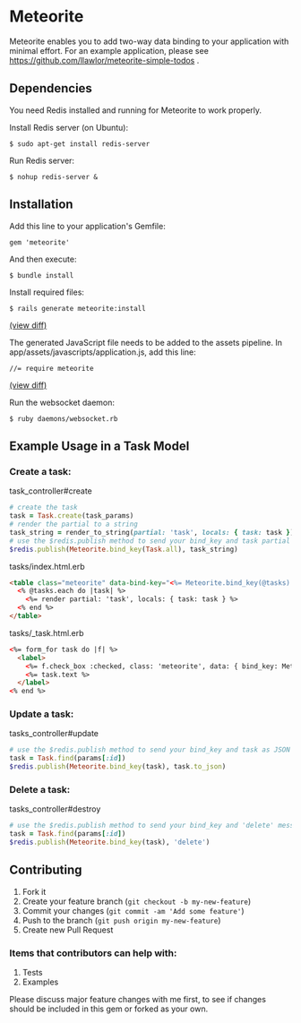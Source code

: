# Meteorite

Meteorite enables you to add two-way data binding to your application with minimal effort.
For an example application, please see https://github.com/llawlor/meteorite-simple-todos .

## Dependencies

You need Redis installed and running for Meteorite to work properly.

Install Redis server (on Ubuntu):

    $ sudo apt-get install redis-server

Run Redis server:

    $ nohup redis-server &

## Installation

Add this line to your application's Gemfile:

    gem 'meteorite'

And then execute:

    $ bundle install

Install required files:

    $ rails generate meteorite:install
    
[(view diff)](https://github.com/llawlor/meteorite-tasks-example/commit/adb20f19b8bd6034ea6ef81a4618f359e9b93222)
    
The generated JavaScript file needs to be added to the assets pipeline.  In app/assets/javascripts/application.js, add this line:

    //= require meteorite

[(view diff)](https://github.com/llawlor/meteorite-tasks-example/commit/c7b82339822a6af62548af96adc0374ebb9fa12f)

Run the websocket daemon:

    $ ruby daemons/websocket.rb

## Example Usage in a Task Model

### Create a task:
task_controller#create
```ruby
# create the task
task = Task.create(task_params)
# render the partial to a string
task_string = render_to_string(partial: 'task', locals: { task: task })
# use the $redis.publish method to send your bind_key and task partial
$redis.publish(Meteorite.bind_key(Task.all), task_string)
```

tasks/index.html.erb
```html
<table class="meteorite" data-bind-key="<%= Meteorite.bind_key(@tasks) %>">
  <% @tasks.each do |task| %>
    <%= render partial: 'task', locals: { task: task } %>
  <% end %>
</table>
```

tasks/_task.html.erb
```html
<%= form_for task do |f| %>
  <label>
    <%= f.check_box :checked, class: 'meteorite', data: { bind_key: Meteorite.bind_key(task), bind_attr: 'checked' } %>
    <%= task.text %>
  </label>
<% end %>
```

### Update a task:
tasks_controller#update
```ruby
# use the $redis.publish method to send your bind_key and task as JSON
task = Task.find(params[:id])
$redis.publish(Meteorite.bind_key(task), task.to_json)
```

### Delete a task:
tasks_controller#destroy
```ruby
# use the $redis.publish method to send your bind_key and 'delete' message
task = Task.find(params[:id])
$redis.publish(Meteorite.bind_key(task), 'delete')
```


## Contributing

1. Fork it
2. Create your feature branch (`git checkout -b my-new-feature`)
3. Commit your changes (`git commit -am 'Add some feature'`)
4. Push to the branch (`git push origin my-new-feature`)
5. Create new Pull Request

### Items that contributors can help with:
1. Tests
2. Examples

Please discuss major feature changes with me first, to see if changes should be included in this gem or forked as your own.

